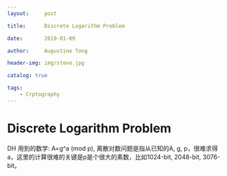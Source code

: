 ```yaml
---
layout:     post

title:      Discrete Logarithm Problem

date:       2019-01-09

author:     Augustine Tong

header-img: img/steve.jpg

catalog: true

tags:
    - Crptography
---
```


# Discrete Logarithm Problem
DH 用到的数学: A=g^a (mod p), 离散对数问题是指从已知的A, g, p，很难求得a，这里的计算很难的关键是p是个很大的素数，比如1024-bit, 2048-bit, 3076-bit。
